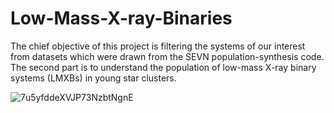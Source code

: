 # Low-Mass-X-ray-Binaries
The chief objective of this project is filtering the systems of our interest from datasets which were drawn from the SEVN population-synthesis code. The second part is to understand the population of low-mass X-ray binary systems (LMXBs) in young star clusters.





![7u5yfddeXVJP73NzbtNgnE](https://user-images.githubusercontent.com/91981045/176688021-769bba38-6db5-4bda-a576-34b2f200b89f.jpeg)



